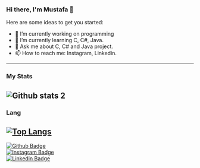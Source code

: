 ### Hi there, I'm Mustafa 👋



Here are some ideas to get you started:
- 🔭 I’m currently working on programming
- 🌱 I’m currently learning C, C#, Java.
- 💬 Ask me about C, C# and Java project.
- 📫 How to reach me: Instagram, Linkedin.

---
### My Stats
![Github stats 2](https://github-readme-stats.vercel.app/api?username=mustafarukesen&show_icons=true&theme=radical)
---
### Lang

[![Top Langs](https://github-readme-stats.vercel.app/api/top-langs/?username=mustafarukesen&layout=compact&theme=tokyonight)](https://github.com/mustafarukesen/github-readme-stats)
---
[![Github Badge](https://img.shields.io/badge/GitHub-100000?style=for-the-badge&logo=github&logoColor=white)](https://github.com/mustafarukesen/) <br />
[![Instagram Badge](https://img.shields.io/badge/-Instagram-C13584?style=flat-square&labelColor=C13584&logo=instagram&logoColor=white&link=link)](https://www.instagram.com/mustafarukesen/) <br />
[![Linkedin Badge](https://img.shields.io/badge/LinkedIn-0077B5?style=for-the-badge&logo=linkedin&logoColor=white)](https://www.linkedin.com/in/mustafarukesen)
